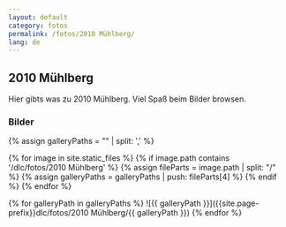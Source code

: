 ```yaml
---
layout: default
category: fotos
permalink: /fotos/2010 Mühlberg/
lang: de
---
```


## 2010 Mühlberg

Hier gibts was zu 2010 Mühlberg. Viel Spaß beim Bilder browsen.

### Bilder
{% assign galleryPaths = "" | split: ',' %}

{% for image in site.static_files %}
{% if image.path contains '/dlc/fotos/2010 Mühlberg' %}
        {% assign fileParts = image.path | split: "/" %}
        {% assign galleryPaths = galleryPaths | push: fileParts[4] %}
{% endif %}
{% endfor %}

{% for galleryPath in galleryPaths %}
![{{ galleryPath }}]({{site.page-prefix}}dlc/fotos/2010 Mühlberg/{{ galleryPath }})
{% endfor %}
